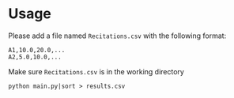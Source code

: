 # Usage
Please add a file named `Recitations.csv` with the following format:
```
A1,10.0,20.0,...
A2,5.0,10.0,...
```

Make sure `Recitations.csv` is in the working directory

```python main.py|sort > results.csv```